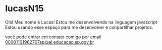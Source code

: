# lucasN15

Olá!
Meu nome é Lucas!
Estou me desenvolvendo na linguagem javascript
Estou usando esse espaço para me desenvolver e conpartilhar projetos.

você pode entrar em contato comigo por email
00001101962707sp@al.educacao.sp.gov.br
